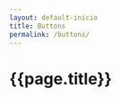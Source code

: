 ```yaml
---
layout: default-inicio
title: Buttons
permalink: /buttons/
---
```


<div class="cor-smed-500" id="topo-logo">
      <div class="container">
          <div class="row">
             <h1 id="colossus">{{page.title}}</h1>
          </div>
      </div>
  </div>